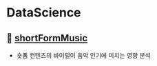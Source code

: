 # DataScience

## 📂 [shortFormMusic](https://github.com/ynjch97/DataScience/blob/main/shortFormMusic/shortFormMusic.md)
- 숏폼 컨텐츠의 바이럴이 음악 인기에 미치는 영향 분석
